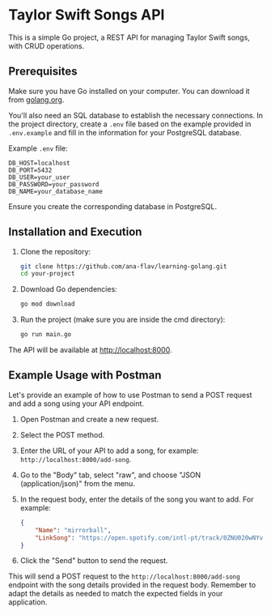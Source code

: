 # Taylor Swift Songs API

This is a simple Go project, a REST API for managing Taylor Swift songs, with CRUD operations.

## Prerequisites

Make sure you have Go installed on your computer. You can download it from [golang.org](https://golang.org/).

You'll also need an SQL database to establish the necessary connections. In the project directory, create a `.env` file based on the example provided in `.env.example` and fill in the information for your PostgreSQL database.

Example `.env` file:

```env
DB_HOST=localhost
DB_PORT=5432
DB_USER=your_user
DB_PASSWORD=your_password
DB_NAME=your_database_name
```
Ensure you create the corresponding database in PostgreSQL.

## Installation and Execution

1. Clone the repository:

    ```bash
    git clone https://github.com/ana-flav/learning-golang.git
    cd your-project
    ```

2. Download Go dependencies:

    ```bash
    go mod download
    ```

3. Run the project (make sure you are inside the cmd directory):

    ```bash
    go run main.go
    ```

The API will be available at [http://localhost:8000](http://localhost:8000).

## Example Usage with Postman

Let's provide an example of how to use Postman to send a POST request and add a song using your API endpoint.

1. Open Postman and create a new request.

2. Select the POST method.

3. Enter the URL of your API to add a song, for example: `http://localhost:8000/add-song`.

4. Go to the "Body" tab, select "raw", and choose "JSON (application/json)" from the menu.

5. In the request body, enter the details of the song you want to add. For example:

    ```json
    {
        "Name": "mirrorball",
        "LinkSong": "https://open.spotify.com/intl-pt/track/0ZNU020wNYvgW84iljPkPP?si=20728167f34247c4"
    }
    ```

6. Click the "Send" button to send the request.

This will send a POST request to the `http://localhost:8000/add-song` endpoint with the song details provided in the request body. Remember to adapt the details as needed to match the expected fields in your application.
